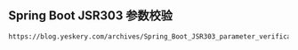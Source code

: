 ## Spring Boot JSR303 参数校验
> 
```
https://blog.yeskery.com/archives/Spring_Boot_JSR303_parameter_verification.html
```
